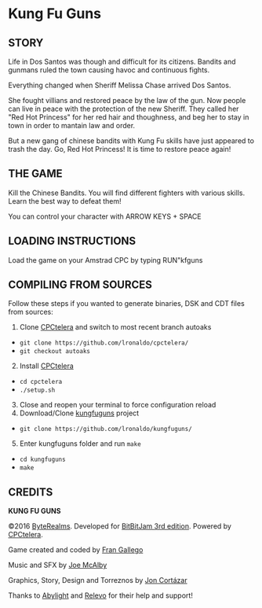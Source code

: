 # Kung Fu Guns

## STORY

Life in Dos Santos was though and difficult for its citizens. Bandits and gunmans ruled the town causing havoc and continuous fights.

Everything changed when Sheriff Melissa Chase arrived Dos Santos.

She fought villians and restored peace by the law of the gun. Now people can live in peace with the protection of the new Sheriff. They called her "Red Hot Princess" for her red hair and thoughness, and beg her to stay in town in order to mantain law and order.

But a new gang of chinese bandits with Kung Fu skills have just appeared to trash the day. Go, Red Hot Princess! It is time to restore peace again!

## THE GAME

Kill the Chinese Bandits. You will find different fighters with various skills. Learn the best way to defeat them!

You can control your character with ARROW KEYS + SPACE

## LOADING INSTRUCTIONS

Load the game on your Amstrad CPC by typing RUN"kfguns

## COMPILING FROM SOURCES

Follow these steps if you wanted to generate binaries, DSK and CDT files from sources:

1. Clone [CPCtelera](https://github.com/lronaldo/cpctelera/) and switch to most recent branch autoaks
  * `git clone https://github.com/lronaldo/cpctelera/`
  * `git checkout autoaks`
2. Install [CPCtelera](https://github.com/lronaldo/cpctelera/)
  * `cd cpctelera`
  * `./setup.sh`
3. Close and reopen your terminal to force configuration reload 
4. Download/Clone [kungfuguns](https://github.com/lronaldo/kungfuguns/) project
  * `git clone https://github.com/lronaldo/kungfuguns/`
5. Enter kungfuguns folder and run `make`
  * `cd kungfuguns`
  * `make`

## CREDITS

**KUNG FU GUNS**

©2016 [ByteRealms](http://www.byterealms.com).
Developed for [BitBitJam 3rd edition](http://jams.gamejolt.io/bitbitjam3/games).
Powered by [CPCtelera](http://lronaldo.github.io/cpctelera/).

Game created and coded by [Fran Gallego](https://www.twitter.com/FranGallegoBR)

Music and SFX by [Joe McAlby](https://twitter.com/alberto_mcalby)

Graphics, Story, Design and Torreznos by [Jon Cortázar](https://twitter.com/Jon_Cortazar)

Thanks to [Abylight](http://abylight.com/) and [Relevo](http://www.relevovideogames.com/) for their help and support!
